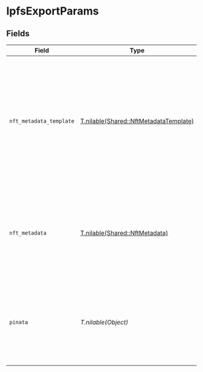 # IpfsExportParams


## Fields

| Field                                                                                                                                                      | Type                                                                                                                                                       | Required                                                                                                                                                   | Description                                                                                                                                                | Example                                                                                                                                                    |
| ---------------------------------------------------------------------------------------------------------------------------------------------------------- | ---------------------------------------------------------------------------------------------------------------------------------------------------------- | ---------------------------------------------------------------------------------------------------------------------------------------------------------- | ---------------------------------------------------------------------------------------------------------------------------------------------------------- | ---------------------------------------------------------------------------------------------------------------------------------------------------------- |
| `nft_metadata_template`                                                                                                                                    | [T.nilable(Shared::NftMetadataTemplate)](../../models/shared/nftmetadatatemplate.md)                                                                       | :heavy_minus_sign:                                                                                                                                         | Name of the NFT metadata template to export. 'player'<br/>will embed the Livepeer Player on the NFT while 'file'<br/>will reference only the immutable MP4 files.<br/> |                                                                                                                                                            |
| `nft_metadata`                                                                                                                                             | [T.nilable(Shared::NftMetadata)](../../models/shared/nftmetadata.md)                                                                                       | :heavy_minus_sign:                                                                                                                                         | Additional data to add to the NFT metadata exported to<br/>IPFS. Will be deep merged with the default metadata<br/>exported.<br/>                          |                                                                                                                                                            |
| `pinata`                                                                                                                                                   | *T.nilable(Object)*                                                                                                                                        | :heavy_minus_sign:                                                                                                                                         | Custom credentials for the Piñata service. Must have either<br/>a JWT or an API key and an API secret.<br/>                                                | [object Object]                                                                                                                                            |